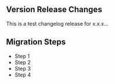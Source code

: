 ## Version Release Changes

This is a test changelog release for x.x.x...

## Migration Steps

- Step 1
- Step 2
- Step 3
- Step 4
